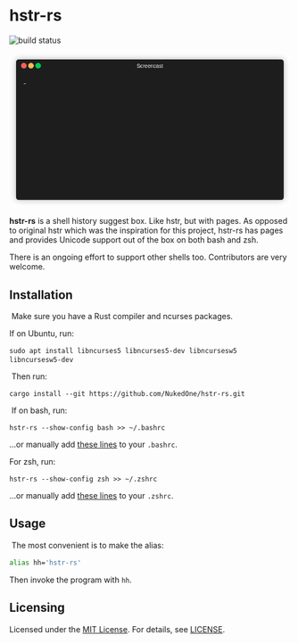 # hstr-rs

![build status](https://github.com/NukedOne/hstr-rs/workflows/CI/badge.svg)

![screenshot](screencast.gif)

**hstr-rs** is a shell history suggest box. Like hstr, but with pages. As opposed to original hstr which was the inspiration for this project, hstr-rs has pages and provides Unicode support out of the box on both bash and zsh.

There is an ongoing effort to support other shells too. Contributors are very welcome.
​
## Installation
​
Make sure you have a Rust compiler and ncurses packages.

If on Ubuntu, run:
​
```
sudo apt install libncurses5 libncurses5-dev libncursesw5 libncursesw5-dev
```
​
Then run:
​
```
cargo install --git https://github.com/NukedOne/hstr-rs.git
```
​
If on bash, run:

```
hstr-rs --show-config bash >> ~/.bashrc
```

...or manually add [these lines](hstr-rs/src/config/bash) to your `.bashrc`.

For zsh, run:

```
hstr-rs --show-config zsh >> ~/.zshrc
```
...or manually add [these lines](hstr-rs/src/config/zsh) to your `.zshrc`.

## Usage
​
The most convenient is to make the alias:

```sh
alias hh='hstr-rs'
```

Then invoke the program with `hh`.

## Licensing

Licensed under the [MIT License](https://opensource.org/licenses/MIT). For details, see [LICENSE](https://github.com/NukedOne/hstr-rs/blob/master/LICENSE).
